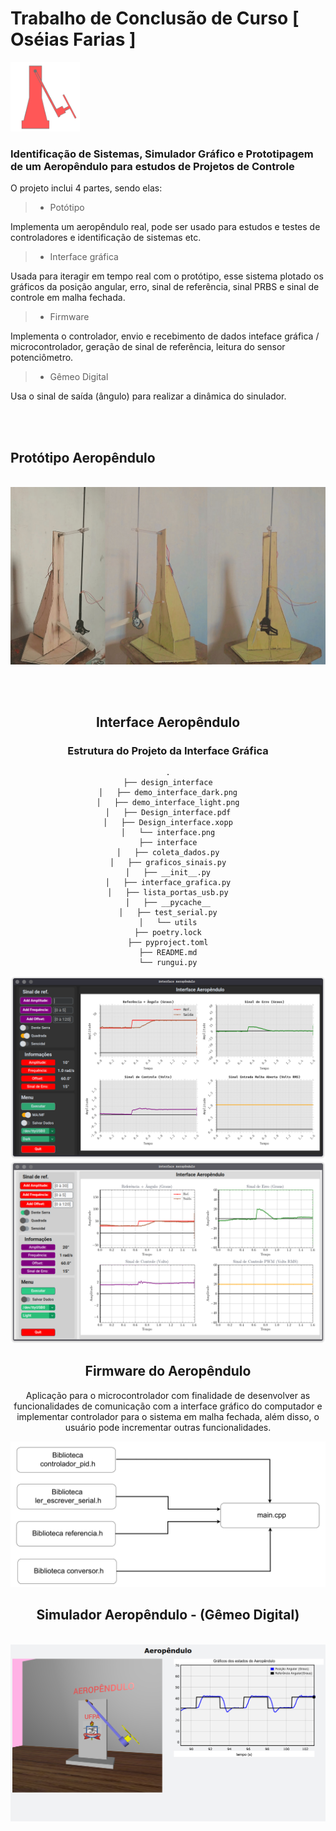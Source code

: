 # Trabalho de Conclusão de Curso [ Oséias Farias ]

<img title="" src="utils/favicon_aeropendulo_png.png" alt="" data-align="center" width="111">

### Identificação de Sistemas, Simulador Gráfico e Prototipagem de um Aeropêndulo para estudos de Projetos de Controle

O projeto inclui 4 partes, sendo elas:

> + Potótipo

Implementa um aeropêndulo real, pode ser usado para estudos e testes de controladores e identificação de sistemas etc.

> + Interface gráfica

Usada para iteragir em tempo real com o protótipo, esse sistema plotado os gráficos da posição angular, erro, sinal de referência, sinal PRBS e sinal de controle em malha fechada.

> + Firmware

Implementa o controlador, envio e recebimento de dados inteface gráfica / microcontrolador, geração de sinal de referência, leitura do sensor potenciômetro.

> + Gêmeo Digital

Usa o sinal de saída (ângulo) para realizar a dinâmica do sinulador.

<br><br>


## Protótipo Aeropêndulo

<br>

<center>
  <img src="utils/img_aeropendulo.png"> 
<center/>

<br><br>

## Interface Aeropêndulo

### Estrutura do Projeto da Interface Gráfica

```
.
├── design_interface
│   ├── demo_interface_dark.png
│   ├── demo_interface_light.png
│   ├── Design_interface.pdf
│   ├── Design_interface.xopp
│   └── interface.png
├── interface
│   ├── coleta_dados.py
│   ├── graficos_sinais.py
│   ├── __init__.py
│   ├── interface_grafica.py
│   ├── lista_portas_usb.py
│   ├── __pycache__
│   ├── test_serial.py
│   └── utils
├── poetry.lock
├── pyproject.toml
├── README.md
└── rungui.py
```

<img src="utils/demo_interface_dark1.png" title="" alt="" data-align="center">

<img src="utils/demo_interface_light.png" title="" alt="" data-align="center">

## Firmware do Aeropêndulo

Aplicação para o microcontrolador com finalidade de desenvolver as funcionalidades de comunicação com a interface gráfico do computador e implementar controlador para o sistema em malha fechada, além disso, o usuário pode incrementar outras funcionalidades.

<img src="utils/arquitetura_firmware-1.png" title="" alt="" data-align="center">



## Simulador Aeropêndulo - (Gêmeo Digital)

<br>

<center>
  <img src="utils/gemeo_digital.png"> 
<center/>
